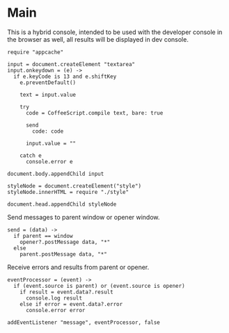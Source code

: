Main
====

This is a hybrid console, intended to be used with the developer console in the
browser as well, all results will be displayed in dev console.

    require "appcache"

    input = document.createElement "textarea"
    input.onkeydown = (e) ->
      if e.keyCode is 13 and e.shiftKey
        e.preventDefault()

        text = input.value
        
        try
          code = CoffeeScript.compile text, bare: true

          send
            code: code
          
          input.value = ""

        catch e
          console.error e

    document.body.appendChild input

    styleNode = document.createElement("style")
    styleNode.innerHTML = require "./style"
    
    document.head.appendChild styleNode

Send messages to parent window or opener window.

    send = (data) ->
      if parent == window
        opener?.postMessage data, "*"
      else
        parent.postMessage data, "*"

Receive errors and results from parent or opener.

    eventProcessor = (event) ->
      if (event.source is parent) or (event.source is opener)
        if result = event.data?.result
          console.log result
        else if error = event.data?.error
          console.error error

    addEventListener "message", eventProcessor, false
